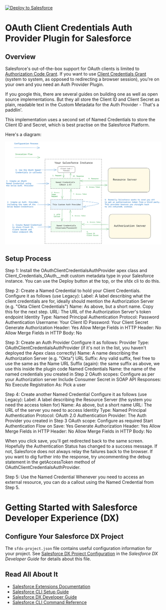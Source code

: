 <a href="https://githubsfdeploy.herokuapp.com">
  <img alt="Deploy to Salesforce"
       src="https://raw.githubusercontent.com/afawcett/githubsfdeploy/master/deploy.png">
</a>

# OAuth Client Credentials Auth Provider Plugin for Salesforce

## Overview

Salesforce's out-of-the-box support for OAuth clients is limited to [Authorization Code Grant](https://datatracker.ietf.org/doc/html/rfc6749#section-4.1). If you want to use [Client Credentials Grant](https://datatracker.ietf.org/doc/html/rfc6749#section-4.4) (system to system, as opposed to redirecting a browser session), you're on your own and you need an Auth Provider Plugin.

If you google this, there are several guides on building one as well as open source implementations. But they all store the Client ID and Client Secret as plain, readable text in the Custom Metadata for the Auth Provider - That's a paddlin'.

This implementation uses a second set of Named Credentials to store the Client ID and Secret, which is best practise on the Salesforce Platform.

Here's a diagram:

![diagram](diagram.png)

## Setup Process

Step 1: Install the OAuthClientCredentialsAuthProvider apex class and Client_Credentials_OAuth__mdt custom metadata type in your Salesforce instance. You can use the Deploy button at the top, or the sfdx cli to do this.

Step 2: Create a Named Credential to hold your Client Credentials.
Configure it as follows (use Legacy):
Label: A label describing what the client credentials are for, ideally should mention the Authorization Server (e.g. "Okta Client Credentials")
Name: As above, but a short name. Copy this for the next step.
URL: The URL of the Authorization Server's token endpoint
Identity Type: Named Principal
Authentication Protocol: Password Authentication
Username: Your Client ID
Password: Your Client Secret
Generate Authorization Header: Yes
Allow Merge Fields in HTTP Header: No
Allow Merge Fields in HTTP Body: No

Step 3: Create an Auth Provider
Configure it as follows:
Provider Type: OAuthClientCredentialsAuthProvider (if it's not in the list, you haven't deployed the Apex class correctly)
Name: A name describing the Authorization Server (e.g. "Okta")
URL Suffix: Any valid suffix, feel free to use the same as the Name
URL Suffix (again): the same suffix as above, we use this inside the plugin code
Named Credentials Name: the name of the named credentials you created in Step 2
OAuth scopes: Configure as per your Authorization server
Include Consumer Secret in SOAP API Responses: No
Execute Registration As: Pick a user

Step 4: Create another Named Credential
Configure it as follows (use Legacy):
Label: A label describing the Resource Server (the system you need the access token for)
Name: As above, but a short name
URL: The URL of the server you need to access
Identity Type: Named Principal
Authentication Protocol: OAuth 2.0
Authentication Provider: The Auth Provider you created in Step 3
OAuth scope: Configure as required
Start Authentication Flow on Save: Yes
Generate Authorization Header: Yes
Allow Merge Fields in HTTP Header: No
Allow Merge Fields in HTTP Body: No

When you click save, you'll get redirected back to the same screen. 
Hopefully the Authentication Status has changed to a success message. If not, Salesforce does not always relay the failures back to the browser. If you want to dig further into the response, try uncommenting the debug statement in the getAccessToken method of OAuthClientCredentialsAuthProvider.

Step 5: Use the Named Credential
Whenever you need to access an external resource, you can do a callout using the Named Credential from Step 5.


# Getting Started with Salesforce Developer Experience (DX)

## Configure Your Salesforce DX Project

The `sfdx-project.json` file contains useful configuration information for your project. See [Salesforce DX Project Configuration](https://developer.salesforce.com/docs/atlas.en-us.sfdx_dev.meta/sfdx_dev/sfdx_dev_ws_config.htm) in the _Salesforce DX Developer Guide_ for details about this file.

## Read All About It

- [Salesforce Extensions Documentation](https://developer.salesforce.com/tools/vscode/)
- [Salesforce CLI Setup Guide](https://developer.salesforce.com/docs/atlas.en-us.sfdx_setup.meta/sfdx_setup/sfdx_setup_intro.htm)
- [Salesforce DX Developer Guide](https://developer.salesforce.com/docs/atlas.en-us.sfdx_dev.meta/sfdx_dev/sfdx_dev_intro.htm)
- [Salesforce CLI Command Reference](https://developer.salesforce.com/docs/atlas.en-us.sfdx_cli_reference.meta/sfdx_cli_reference/cli_reference.htm)
